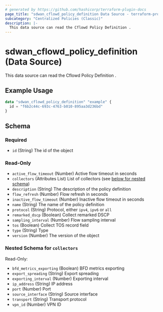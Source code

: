 ```yaml
---
# generated by https://github.com/hashicorp/terraform-plugin-docs
page_title: "sdwan_cflowd_policy_definition Data Source - terraform-provider-sdwan"
subcategory: "Centralized Policies (Classic)"
description: |-
  This data source can read the Cflowd Policy Definition .
---
```


# sdwan_cflowd_policy_definition (Data Source)

This data source can read the Cflowd Policy Definition .

## Example Usage

```terraform
data "sdwan_cflowd_policy_definition" "example" {
  id = "f6b2c44c-693c-4763-b010-895aa3d236bd"
}
```

<!-- schema generated by tfplugindocs -->
## Schema

### Required

- `id` (String) The id of the object

### Read-Only

- `active_flow_timeout` (Number) Active flow timeout in seconds
- `collectors` (Attributes List) List of collectors (see [below for nested schema](#nestedatt--collectors))
- `description` (String) The description of the policy definition
- `flow_refresh` (Number) Flow refresh in seconds
- `inactive_flow_timeout` (Number) Inactive flow timeout in seconds
- `name` (String) The name of the policy definition
- `protocol` (String) Protocol, either `ipv4`, `ipv6` or `all`
- `remarked_dscp` (Boolean) Collect remarked DSCP
- `sampling_interval` (Number) Flow sampling interval
- `tos` (Boolean) Collect TOS record field
- `type` (String) Type
- `version` (Number) The version of the object

<a id="nestedatt--collectors"></a>
### Nested Schema for `collectors`

Read-Only:

- `bfd_metrics_exporting` (Boolean) BFD metrics exporting
- `export_spreading` (String) Export spreading
- `exporting_interval` (Number) Exporting interval
- `ip_address` (String) IP address
- `port` (Number) Port
- `source_interface` (String) Source interface
- `transport` (String) Transport protocol
- `vpn_id` (Number) VPN ID
